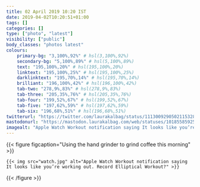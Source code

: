 ```yaml
---
title: 02 April 2019 10:20 IST
date: 2019-04-02T10:20:51+01:00
tags: []
categories: []
type: ["photo", "latest"]
visibility: ["public"]
body_classes: "photos latest"
colours:
    primary-bg: "3,100%,92%" # hsl(3,100%,92%)
    secondary-bg: "5,100%,89%" # hsl(5,100%,89%)
    text: "195,100%,20%" # hsl(195,100%,20%)
    linktext: "195,100%,25%" # hsl(195,100%,25%)
    darklinktext: "195,70%,14%" # hsl(195,70%,14%)
    brilliant: "196,100%,42%" # hsl(196,100%,42%)
    tab-two: "278,9%,83%" # hsl(278,9%,83%)
    tab-three: "205,35%,76%" # hsl(205,35%,76%)
    tab-four: "199,52%,67%" # hsl(199,52%,67%)
    tab-five: "197,62%,59%" # hsl(197,62%,59%)
    tab-six: "196,68%,51%" # hsl(196,68%,51%)
twitterurl: "https://twitter.com/laurakalbag/status/1113009290502115328"
mastodonurl: "https://mastodon.laurakalbag.com/web/statuses/101855859254468500"
imagealt: "Apple Watch Workout notification saying It looks like you’re working out. Record Elliptical Workout?"
---
```


{{< figure figcaption="Using the hand grinder to grind coffee this morning" >}}

    {{< img src="watch.jpg" alt="Apple Watch Workout notification saying It looks like you’re working out. Record Elliptical Workout?" >}}

{{< /figure >}}